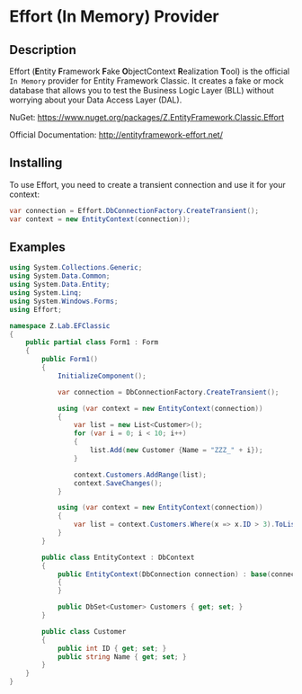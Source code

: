# Effort (In Memory) Provider

## Description
Effort (**E**ntity **F**ramework **F**ake **O**bjectContext **R**ealization **T**ool) is the official `In Memory` provider for Entity Framework Classic. It creates a fake or mock database that allows you to test the Business Logic Layer (BLL) without worrying about your Data Access Layer (DAL).


NuGet: https://www.nuget.org/packages/Z.EntityFramework.Classic.Effort

Official Documentation: http://entityframework-effort.net/

## Installing

To use Effort, you need to create a transient connection and use it for your context:

```csharp
var connection = Effort.DbConnectionFactory.CreateTransient();
var context = new EntityContext(connection));
```

## Examples

```csharp
using System.Collections.Generic;
using System.Data.Common;
using System.Data.Entity;
using System.Linq;
using System.Windows.Forms;
using Effort;

namespace Z.Lab.EFClassic
{
    public partial class Form1 : Form
    {
        public Form1()
        {
            InitializeComponent();

            var connection = DbConnectionFactory.CreateTransient();

            using (var context = new EntityContext(connection))
            {
                var list = new List<Customer>();
                for (var i = 0; i < 10; i++)
                {
                    list.Add(new Customer {Name = "ZZZ_" + i});
                }

                context.Customers.AddRange(list);
                context.SaveChanges();
            }

            using (var context = new EntityContext(connection))
            {
                var list = context.Customers.Where(x => x.ID > 3).ToList();
            }
        }

        public class EntityContext : DbContext
        {
            public EntityContext(DbConnection connection) : base(connection, false)
            {
            }

            public DbSet<Customer> Customers { get; set; }
        }

        public class Customer
        {
            public int ID { get; set; }
            public string Name { get; set; }
        }
    }
}
```
